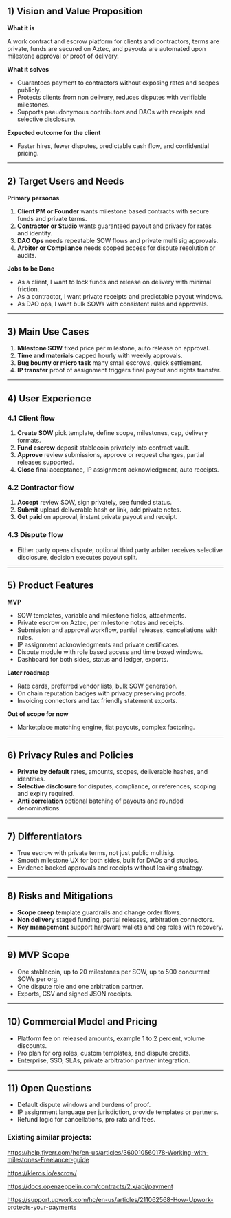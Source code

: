 ## 1) Vision and Value Proposition

**What it is**

A work contract and escrow platform for clients and contractors, terms are private, funds are secured on Aztec, and payouts are automated upon milestone approval or proof of delivery.

**What it solves**

- Guarantees payment to contractors without exposing rates and scopes publicly.
- Protects clients from non delivery, reduces disputes with verifiable milestones.
- Supports pseudonymous contributors and DAOs with receipts and selective disclosure.

**Expected outcome for the client**

- Faster hires, fewer disputes, predictable cash flow, and confidential pricing.

---

## 2) Target Users and Needs

**Primary personas**

1. **Client PM or Founder** wants milestone based contracts with secure funds and private terms.
2. **Contractor or Studio** wants guaranteed payout and privacy for rates and identity.
3. **DAO Ops** needs repeatable SOW flows and private multi sig approvals.
4. **Arbiter or Compliance** needs scoped access for dispute resolution or audits.

**Jobs to be Done**

- As a client, I want to lock funds and release on delivery with minimal friction.
- As a contractor, I want private receipts and predictable payout windows.
- As DAO ops, I want bulk SOWs with consistent rules and approvals.

---

## 3) Main Use Cases

1. **Milestone SOW** fixed price per milestone, auto release on approval.
2. **Time and materials** capped hourly with weekly approvals.
3. **Bug bounty or micro task** many small escrows, quick settlement.
4. **IP transfer** proof of assignment triggers final payout and rights transfer.

---

## 4) User Experience

### 4.1 Client flow

1. **Create SOW** pick template, define scope, milestones, cap, delivery formats.
2. **Fund escrow** deposit stablecoin privately into contract vault.
3. **Approve** review submissions, approve or request changes, partial releases supported.
4. **Close** final acceptance, IP assignment acknowledgment, auto receipts.

### 4.2 Contractor flow

1. **Accept** review SOW, sign privately, see funded status.
2. **Submit** upload deliverable hash or link, add private notes.
3. **Get paid** on approval, instant private payout and receipt.

### 4.3 Dispute flow

- Either party opens dispute, optional third party arbiter receives selective disclosure, decision executes payout split.

---

## 5) Product Features

**MVP**

- SOW templates, variable and milestone fields, attachments.
- Private escrow on Aztec, per milestone notes and receipts.
- Submission and approval workflow, partial releases, cancellations with rules.
- IP assignment acknowledgments and private certificates.
- Dispute module with role based access and time boxed windows.
- Dashboard for both sides, status and ledger, exports.

**Later roadmap**

- Rate cards, preferred vendor lists, bulk SOW generation.
- On chain reputation badges with privacy preserving proofs.
- Invoicing connectors and tax friendly statement exports.

**Out of scope for now**

- Marketplace matching engine, fiat payouts, complex factoring.

---

## 6) Privacy Rules and Policies

- **Private by default** rates, amounts, scopes, deliverable hashes, and identities.
- **Selective disclosure** for disputes, compliance, or references, scoping and expiry required.
- **Anti correlation** optional batching of payouts and rounded denominations.

---

## 7) Differentiators

- True escrow with private terms, not just public multisig.
- Smooth milestone UX for both sides, built for DAOs and studios.
- Evidence backed approvals and receipts without leaking strategy.

---

## 8) Risks and Mitigations

- **Scope creep** template guardrails and change order flows.
- **Non delivery** staged funding, partial releases, arbitration connectors.
- **Key management** support hardware wallets and org roles with recovery.

---

## 9) MVP Scope

- One stablecoin, up to 20 milestones per SOW, up to 500 concurrent SOWs per org.
- One dispute role and one arbitration partner.
- Exports, CSV and signed JSON receipts.

---

## 10) Commercial Model and Pricing

- Platform fee on released amounts, example 1 to 2 percent, volume discounts.
- Pro plan for org roles, custom templates, and dispute credits.
- Enterprise, SSO, SLAs, private arbitration partner integration.

---

## 11) Open Questions

- Default dispute windows and burdens of proof.
- IP assignment language per jurisdiction, provide templates or partners.
- Refund logic for cancellations, pro rata and fees.

### **Existing similar projects:**

https://help.fiverr.com/hc/en-us/articles/360010560178-Working-with-milestones-Freelancer-guide

https://kleros.io/escrow/

https://docs.openzeppelin.com/contracts/2.x/api/payment

https://support.upwork.com/hc/en-us/articles/211062568-How-Upwork-protects-your-payments